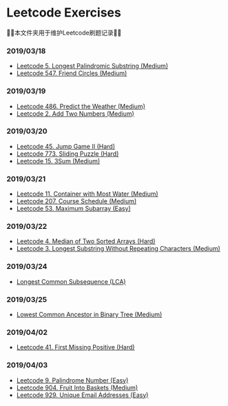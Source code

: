 # Leetcode Exercises
:tada::tada:本文件夹用于维护Leetcode刷题记录:tada::tada:
### 2019/03/18
* [Leetcode 5. Longest Palindromic Substring (Medium)](./DP/005.Longest_Palindromic_Substring/readme.md)
* [Leetcode 547. Friend Circles (Medium)](./DFS/547.Friend_Circles/readme.md)

### 2019/03/19
* [Leetcode 486. Predict the Weather (Medium)](./DP/486.Predict_the_Weather/readme.md)
* [Leetcode 2. Add Two Numbers (Medium)](./Linked-List/002.Add_Two_Numbers/readme.md)

### 2019/03/20

* [Leetcode 45. Jump Game II (Hard)](./Greedy/045.Jump_Game_II/readme.md)
* [Leetcode 773. Sliding Puzzle (Hard)](./BFS/773.Sliding_Puzzle/readme.md)
* [Leetcode 15. 3Sum (Medium)](./Two-pointers/015.3Sum/readme.md)

### 2019/03/21

* [Leetcode 11. Container with Most Water (Medium)](./Two-pointers/011.Container_with_Most_Water/readme.md)
* [Leetcode 207. Course Schedule (Medium)](./BFS/207.Course_Schedule/readme.md)
* [Leetcode 53. Maximum Subarray (Easy)](./DP/053.Maximum_Subarray/readme.md)

### 2019/03/22

* [Leetcode 4. Median of Two Sorted Arrays (Hard)](./Binary-Search/004.Median_of_Two_Sorted_Arrays/readme.md)
* [Leetcode 3. Longest Substring Without Repeating Characters (Medium)](./Two-pointers/003.Longest_Substring_Without_Repeating_Characters/readme.md)

### 2019/03/24

* [Longest Common Subsequence (LCA)](./DP/Longest_Common_Subsequence(LCS)/readme.md)

### 2019/03/25

* [Lowest Common Ancestor in Binary Tree (Medium)](./Tree/236.Lowest_Common_Ancestor/readme.md)

### 2019/04/02
* [Leetcode 41. First Missing Positive (Hard)](./Array/041.First_Missing_Positive/readme.md)

### 2019/04/03
* [Leetcode 9. Palindrome Number (Easy)](./Math/009.Palindrome_Number/readme.md)
* [Leetcode 904. Fruit Into Baskets (Medium)](./Two-pointers/904.Fruit_Into_Baskets/readme.md)
* [Leetcode 929. Unique Email Addresses (Easy)](./String/929.Unique_Email_Addresses/readme.md)
